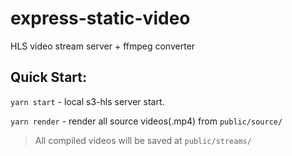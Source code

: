 # express-static-video
HLS video stream server + ffmpeg converter

## Quick Start:

`yarn start` - local s3-hls server start.

`yarn render` - render all source videos(.mp4) from `public/source/`

>All compiled videos will be saved at `public/streams/`
